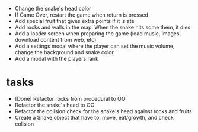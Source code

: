 - Change the snake's head color
- If Game Over, restart the game when return is pressed
- Add special fruit that gives extra points if it is ate
- Add rocks and walls in the map. When the snake hits some them, it dies
- Add a loader screen when preparing the game (load music, images, download content from web, etc)
- Add a settings modal where the player can set the music volume, change the background and snake color
- Add a modal with the players rank



# tasks
- [Done] Refactor rocks from procedural to OO
- Refactor the snake's head to OO
- Refactor the colision check for the snake's head against rocks and fruits
- Create a Snake object that have to: move, eat/growth, and check colision

